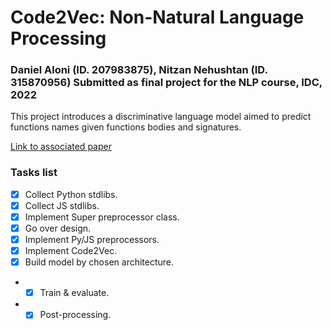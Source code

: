 # Code2Vec: Non-Natural Language Processing

### Daniel Aloni (ID. 207983875), Nitzan Nehushtan (ID. 315870956) Submitted as final project for the NLP course, IDC, 2022

This project introduces a discriminative language model aimed to predict functions names given functions bodies and signatures.

[Link to associated paper](https://drive.google.com/file/d/1FJF0chzvxk4qHbRRJinoyHnF-JE8FOWq/view?usp=sharing)

### Tasks list
- [x] Collect Python stdlibs.
- [x] Collect JS stdlibs.
- [x] Implement Super preprocessor class.
- [x] Go over design.
- [x] Implement Py/JS preprocessors.
- [x] Implement Code2Vec.
- [x] Build model by chosen architecture.
- - [x] Train & evaluate.
- - [x] Post-processing.